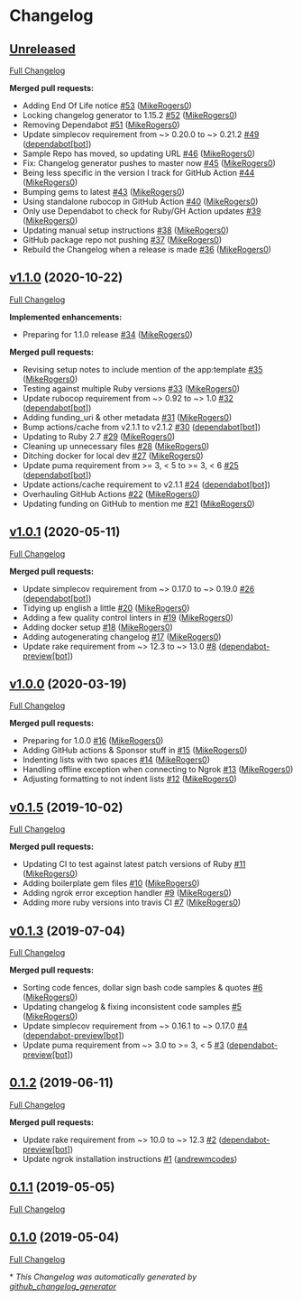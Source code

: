 # Changelog

## [Unreleased](https://github.com/MikeRogers0/puma-ngrok-tunnel/tree/HEAD)

[Full Changelog](https://github.com/MikeRogers0/puma-ngrok-tunnel/compare/v1.1.0...HEAD)

**Merged pull requests:**

- Adding End Of Life notice [\#53](https://github.com/MikeRogers0/puma-ngrok-tunnel/pull/53) ([MikeRogers0](https://github.com/MikeRogers0))
- Locking changelog generator to 1.15.2 [\#52](https://github.com/MikeRogers0/puma-ngrok-tunnel/pull/52) ([MikeRogers0](https://github.com/MikeRogers0))
- Removing Dependabot [\#51](https://github.com/MikeRogers0/puma-ngrok-tunnel/pull/51) ([MikeRogers0](https://github.com/MikeRogers0))
- Update simplecov requirement from ~\> 0.20.0 to ~\> 0.21.2 [\#49](https://github.com/MikeRogers0/puma-ngrok-tunnel/pull/49) ([dependabot[bot]](https://github.com/apps/dependabot))
- Sample Repo has moved, so updating URL [\#46](https://github.com/MikeRogers0/puma-ngrok-tunnel/pull/46) ([MikeRogers0](https://github.com/MikeRogers0))
- Fix: Changelog generator pushes to master now [\#45](https://github.com/MikeRogers0/puma-ngrok-tunnel/pull/45) ([MikeRogers0](https://github.com/MikeRogers0))
- Being less specific in the version I track for GitHub Action [\#44](https://github.com/MikeRogers0/puma-ngrok-tunnel/pull/44) ([MikeRogers0](https://github.com/MikeRogers0))
- Bumping gems to latest [\#43](https://github.com/MikeRogers0/puma-ngrok-tunnel/pull/43) ([MikeRogers0](https://github.com/MikeRogers0))
- Using standalone rubocop in GitHub Action [\#40](https://github.com/MikeRogers0/puma-ngrok-tunnel/pull/40) ([MikeRogers0](https://github.com/MikeRogers0))
- Only use Dependabot to check for Ruby/GH Action updates [\#39](https://github.com/MikeRogers0/puma-ngrok-tunnel/pull/39) ([MikeRogers0](https://github.com/MikeRogers0))
- Updating manual setup instructions [\#38](https://github.com/MikeRogers0/puma-ngrok-tunnel/pull/38) ([MikeRogers0](https://github.com/MikeRogers0))
- GitHub package repo not pushing [\#37](https://github.com/MikeRogers0/puma-ngrok-tunnel/pull/37) ([MikeRogers0](https://github.com/MikeRogers0))
- Rebuild the Changelog when a release is made [\#36](https://github.com/MikeRogers0/puma-ngrok-tunnel/pull/36) ([MikeRogers0](https://github.com/MikeRogers0))

## [v1.1.0](https://github.com/MikeRogers0/puma-ngrok-tunnel/tree/v1.1.0) (2020-10-22)

[Full Changelog](https://github.com/MikeRogers0/puma-ngrok-tunnel/compare/v1.0.1...v1.1.0)

**Implemented enhancements:**

- Preparing for 1.1.0 release [\#34](https://github.com/MikeRogers0/puma-ngrok-tunnel/pull/34) ([MikeRogers0](https://github.com/MikeRogers0))

**Merged pull requests:**

- Revising setup notes to include mention of the app:template [\#35](https://github.com/MikeRogers0/puma-ngrok-tunnel/pull/35) ([MikeRogers0](https://github.com/MikeRogers0))
- Testing against multiple Ruby versions [\#33](https://github.com/MikeRogers0/puma-ngrok-tunnel/pull/33) ([MikeRogers0](https://github.com/MikeRogers0))
- Update rubocop requirement from ~\> 0.92 to ~\> 1.0 [\#32](https://github.com/MikeRogers0/puma-ngrok-tunnel/pull/32) ([dependabot[bot]](https://github.com/apps/dependabot))
- Adding funding\_uri & other metadata [\#31](https://github.com/MikeRogers0/puma-ngrok-tunnel/pull/31) ([MikeRogers0](https://github.com/MikeRogers0))
- Bump actions/cache from v2.1.1 to v2.1.2 [\#30](https://github.com/MikeRogers0/puma-ngrok-tunnel/pull/30) ([dependabot[bot]](https://github.com/apps/dependabot))
- Updating to Ruby 2.7 [\#29](https://github.com/MikeRogers0/puma-ngrok-tunnel/pull/29) ([MikeRogers0](https://github.com/MikeRogers0))
- Cleaning up unnecessary files [\#28](https://github.com/MikeRogers0/puma-ngrok-tunnel/pull/28) ([MikeRogers0](https://github.com/MikeRogers0))
- Ditching docker for local dev [\#27](https://github.com/MikeRogers0/puma-ngrok-tunnel/pull/27) ([MikeRogers0](https://github.com/MikeRogers0))
- Update puma requirement from \>= 3, \< 5 to \>= 3, \< 6 [\#25](https://github.com/MikeRogers0/puma-ngrok-tunnel/pull/25) ([dependabot[bot]](https://github.com/apps/dependabot))
- Update actions/cache requirement to v2.1.1 [\#24](https://github.com/MikeRogers0/puma-ngrok-tunnel/pull/24) ([dependabot[bot]](https://github.com/apps/dependabot))
- Overhauling GitHub Actions [\#22](https://github.com/MikeRogers0/puma-ngrok-tunnel/pull/22) ([MikeRogers0](https://github.com/MikeRogers0))
- Updating funding on GitHub to mention me [\#21](https://github.com/MikeRogers0/puma-ngrok-tunnel/pull/21) ([MikeRogers0](https://github.com/MikeRogers0))

## [v1.0.1](https://github.com/MikeRogers0/puma-ngrok-tunnel/tree/v1.0.1) (2020-05-11)

[Full Changelog](https://github.com/MikeRogers0/puma-ngrok-tunnel/compare/v1.0.0...v1.0.1)

**Merged pull requests:**

- Update simplecov requirement from ~\> 0.17.0 to ~\> 0.19.0 [\#26](https://github.com/MikeRogers0/puma-ngrok-tunnel/pull/26) ([dependabot[bot]](https://github.com/apps/dependabot))
- Tidying up english a little [\#20](https://github.com/MikeRogers0/puma-ngrok-tunnel/pull/20) ([MikeRogers0](https://github.com/MikeRogers0))
- Adding a few quality control linters in [\#19](https://github.com/MikeRogers0/puma-ngrok-tunnel/pull/19) ([MikeRogers0](https://github.com/MikeRogers0))
- Adding docker setup [\#18](https://github.com/MikeRogers0/puma-ngrok-tunnel/pull/18) ([MikeRogers0](https://github.com/MikeRogers0))
- Adding autogenerating changelog [\#17](https://github.com/MikeRogers0/puma-ngrok-tunnel/pull/17) ([MikeRogers0](https://github.com/MikeRogers0))
- Update rake requirement from ~\> 12.3 to ~\> 13.0 [\#8](https://github.com/MikeRogers0/puma-ngrok-tunnel/pull/8) ([dependabot-preview[bot]](https://github.com/apps/dependabot-preview))

## [v1.0.0](https://github.com/MikeRogers0/puma-ngrok-tunnel/tree/v1.0.0) (2020-03-19)

[Full Changelog](https://github.com/MikeRogers0/puma-ngrok-tunnel/compare/v0.1.5...v1.0.0)

**Merged pull requests:**

- Preparing for 1.0.0 [\#16](https://github.com/MikeRogers0/puma-ngrok-tunnel/pull/16) ([MikeRogers0](https://github.com/MikeRogers0))
- Adding GitHub actions & Sponsor stuff in [\#15](https://github.com/MikeRogers0/puma-ngrok-tunnel/pull/15) ([MikeRogers0](https://github.com/MikeRogers0))
- Indenting lists with two spaces [\#14](https://github.com/MikeRogers0/puma-ngrok-tunnel/pull/14) ([MikeRogers0](https://github.com/MikeRogers0))
- Handling offline exception when connecting to Ngrok [\#13](https://github.com/MikeRogers0/puma-ngrok-tunnel/pull/13) ([MikeRogers0](https://github.com/MikeRogers0))
- Adjusting formatting to not indent lists [\#12](https://github.com/MikeRogers0/puma-ngrok-tunnel/pull/12) ([MikeRogers0](https://github.com/MikeRogers0))

## [v0.1.5](https://github.com/MikeRogers0/puma-ngrok-tunnel/tree/v0.1.5) (2019-10-02)

[Full Changelog](https://github.com/MikeRogers0/puma-ngrok-tunnel/compare/v0.1.3...v0.1.5)

**Merged pull requests:**

- Updating CI to test against latest patch versions of Ruby [\#11](https://github.com/MikeRogers0/puma-ngrok-tunnel/pull/11) ([MikeRogers0](https://github.com/MikeRogers0))
- Adding boilerplate gem files [\#10](https://github.com/MikeRogers0/puma-ngrok-tunnel/pull/10) ([MikeRogers0](https://github.com/MikeRogers0))
- Adding ngrok error exception handler [\#9](https://github.com/MikeRogers0/puma-ngrok-tunnel/pull/9) ([MikeRogers0](https://github.com/MikeRogers0))
- Adding more ruby versions into travis CI [\#7](https://github.com/MikeRogers0/puma-ngrok-tunnel/pull/7) ([MikeRogers0](https://github.com/MikeRogers0))

## [v0.1.3](https://github.com/MikeRogers0/puma-ngrok-tunnel/tree/v0.1.3) (2019-07-04)

[Full Changelog](https://github.com/MikeRogers0/puma-ngrok-tunnel/compare/0.1.2...v0.1.3)

**Merged pull requests:**

- Sorting code fences, dollar sign bash code samples & quotes [\#6](https://github.com/MikeRogers0/puma-ngrok-tunnel/pull/6) ([MikeRogers0](https://github.com/MikeRogers0))
- Updating changelog & fixing inconsistent code samples [\#5](https://github.com/MikeRogers0/puma-ngrok-tunnel/pull/5) ([MikeRogers0](https://github.com/MikeRogers0))
- Update simplecov requirement from ~\> 0.16.1 to ~\> 0.17.0 [\#4](https://github.com/MikeRogers0/puma-ngrok-tunnel/pull/4) ([dependabot-preview[bot]](https://github.com/apps/dependabot-preview))
- Update puma requirement from ~\> 3.0 to \>= 3, \< 5 [\#3](https://github.com/MikeRogers0/puma-ngrok-tunnel/pull/3) ([dependabot-preview[bot]](https://github.com/apps/dependabot-preview))

## [0.1.2](https://github.com/MikeRogers0/puma-ngrok-tunnel/tree/0.1.2) (2019-06-11)

[Full Changelog](https://github.com/MikeRogers0/puma-ngrok-tunnel/compare/0.1.1...0.1.2)

**Merged pull requests:**

- Update rake requirement from ~\> 10.0 to ~\> 12.3 [\#2](https://github.com/MikeRogers0/puma-ngrok-tunnel/pull/2) ([dependabot-preview[bot]](https://github.com/apps/dependabot-preview))
- Update ngrok installation instructions [\#1](https://github.com/MikeRogers0/puma-ngrok-tunnel/pull/1) ([andrewmcodes](https://github.com/andrewmcodes))

## [0.1.1](https://github.com/MikeRogers0/puma-ngrok-tunnel/tree/0.1.1) (2019-05-05)

[Full Changelog](https://github.com/MikeRogers0/puma-ngrok-tunnel/compare/0.1.0...0.1.1)

## [0.1.0](https://github.com/MikeRogers0/puma-ngrok-tunnel/tree/0.1.0) (2019-05-04)

[Full Changelog](https://github.com/MikeRogers0/puma-ngrok-tunnel/compare/6973163ea4462763b1becfa47c497265629b1190...0.1.0)



\* *This Changelog was automatically generated by [github_changelog_generator](https://github.com/github-changelog-generator/github-changelog-generator)*
